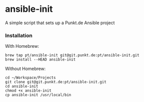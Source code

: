 # ansible-init

A simple script that sets up a Punkt.de Ansible project

### Installation

With Homebrew:
```
brew tap pt/ansible-init git@git.punkt.de:pt/ansible-init.git
brew install --HEAD ansible-init
```

Without Homebrew:
```
cd ~/Workspace/Projects
git clone git@git.punkt.de:pt/ansible-init.git
cd ansible-init
chmod +x ansible-init
cp ansible-init /usr/local/bin
```
